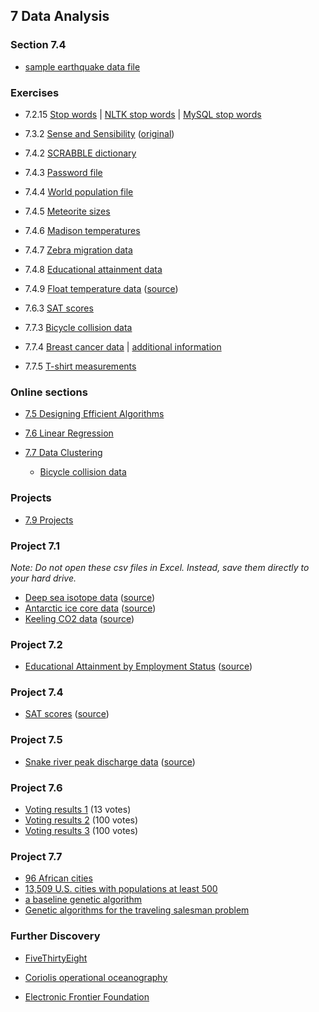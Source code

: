## 7 Data Analysis

### Section 7.4

* [sample earthquake data file](all_month.csv)

### Exercises

* 7.2.15 [Stop words](stopwords.txt) | [NLTK stop words](stopwords_nltk.txt) | [MySQL stop words](stopwords_mysql.txt)

* 7.3.2 [Sense and Sensibility](../6_text_documents_and_dna/senseandsensibility.txt) ([original](http://www.gutenberg.org/cache/epub/161/pg161.txt))

* 7.4.2 [SCRABBLE dictionary](scrabble.txt)

* 7.4.3 [Password file](passwords.txt)

* 7.4.4 [World population file](worldpopulation.txt)

* 7.4.5 [Meteorite sizes](meteoritessize.txt)

* 7.4.6 [Madison temperatures](madison_temp.csv)

* 7.4.7 [Zebra migration data](zebra.csv)

* 7.4.8 [Educational attainment data](education.txt)

* 7.4.9 [Float temperature data](float.csv) ([source](http://www.ifremer.fr/co-argoFloats/float?ptfCode=6903270))

* 7.6.3 [SAT scores](sat.csv)

* 7.7.3 [Bicycle collision data](collisions_cyclists.txt)

* 7.7.4 [Breast cancer data](breast-cancer-wisconsin.csv) | [additional information](breast-cancer-wisconsin.names)

* 7.7.5 [T-shirt measurements](measurements.py)

### Online sections

* [7.5 Designing Efficient Algorithms](7.5.pdf)

* [7.6 Linear Regression](7.6.pdf)

* [7.7 Data Clustering](7.7.pdf)

  * [Bicycle collision data](collisions_cyclists.txt)
  
### Projects

* [7.9 Projects]()

### Project 7.1

*Note: Do not open these csv files in Excel.  Instead, save them directly to your hard drive.*

* [Deep sea isotope data](2008CompilationData.csv) ([source](http://www.sciencemag.org/content/292/5517/686.full))
* [Antarctic ice core data](co2nat.txt) ([source](https://www1.ncdc.noaa.gov/pub/data/paleo/icecore/antarctica/vostok/))
* [Keeling CO2 data](weekly_in_situ_co2_mlo.csv) ([source](https://scrippsco2.ucsd.edu/assets/data/atmospheric/stations/in_situ_co2/weekly/weekly_in_situ_co2_mlo.csv))


### Project 7.2

* [Educational Attainment by Employment Status](ACSDT1Y2018.tsv) ([source](https://data.census.gov/cedsci/table?q=Educational%20Attainment%20by%20Employment%20Status%20for%20the%20Population%2025%20to%2064%20Years&hidePreview=true&tid=ACSDT1Y2018.B23006&t=Employment%20and%20Labor%20Force%20Status%3AEducational%20Attainment&vintage=2018&g=0100000US.310000))

### Project 7.4

* [SAT scores](sat.csv) ([source](http://onlinestatbook.com/2/case_studies/sat.html))

### Project 7.5

* [Snake river peak discharge data](snake_peak.txt) ([source](https://nwis.waterdata.usgs.gov/nwis/peak?site_no=13018750&agency_cd=USGS&format=rdb))

### Project 7.6

* [Voting results 1](votes1.txt) (13 votes)
* [Voting results 2](votes2.txt) (100 votes)
* [Voting results 3](votes3.txt) (100 votes)

### Project 7.7

* [96 African cities](africa.tsp)
* [13,509 U.S. cities with populations at least 500](usa13509.tsp)
* [a baseline genetic algorithm](tsp-ga-start.py)
* [Genetic algorithms for the traveling salesman problem](https://link.springer.com/article/10.1007/BF02125403)


### Further Discovery

* [FiveThirtyEight](https://fivethirtyeight.com)

* [Coriolis operational oceanography](http://www.coriolis.eu.org/)

* [Electronic Frontier Foundation](https://www.eff.org)
